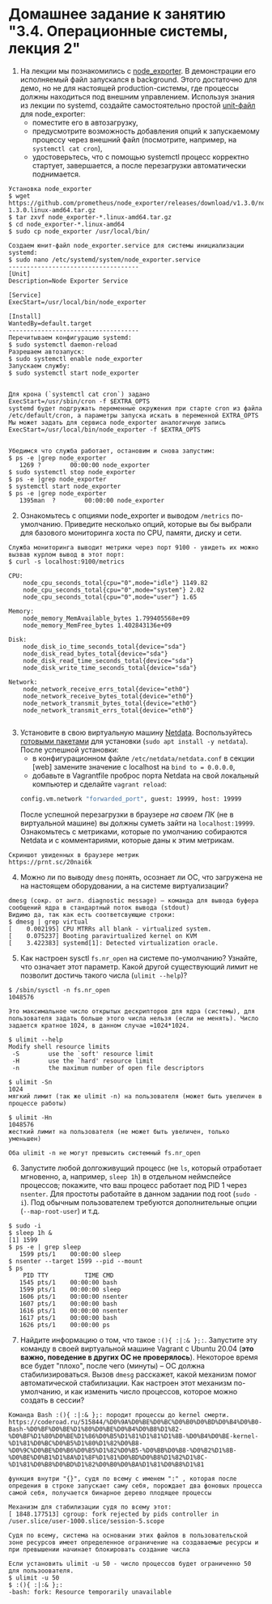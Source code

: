 # Домашнее задание к занятию "3.4. Операционные системы, лекция 2"

1. На лекции мы познакомились с [node_exporter](https://github.com/prometheus/node_exporter/releases). В демонстрации его исполняемый файл запускался в background. Этого достаточно для демо, но не для настоящей production-системы, где процессы должны находиться под внешним управлением. Используя знания из лекции по systemd, создайте самостоятельно простой [unit-файл](https://www.freedesktop.org/software/systemd/man/systemd.service.html) для node_exporter:
    * поместите его в автозагрузку,
    * предусмотрите возможность добавления опций к запускаемому процессу через внешний файл (посмотрите, например, на `systemctl cat cron`),
    * удостоверьтесь, что с помощью systemctl процесс корректно стартует, завершается, а после перезагрузки автоматически поднимается.
```
Установка node_exporter 
$ wget https://github.com/prometheus/node_exporter/releases/download/v1.3.0/node_exporter-1.3.0.linux-amd64.tar.gz
$ tar zxvf node_exporter-*.linux-amd64.tar.gz
$ cd node_exporter-*.linux-amd64
$ sudo cp node_exporter /usr/local/bin/

Создаем юнит-файл node_exporter.service для системы инициализации systemd:
$ sudo nano /etc/systemd/system/node_exporter.service
------------------------------------
[Unit]
Description=Node Exporter Service

[Service]
ExecStart=/usr/local/bin/node_exporter

[Install]
WantedBy=default.target
------------------------------------
Перечитываем конфигурацию systemd:
$ sudo systemctl daemon-reload
Разрешаем автозапуск:
$ sudo systemctl enable node_exporter
Запускаем службу:
$ sudo systemctl start node_exporter


Для крона (`systemctl cat cron`) задано
ExecStart=/usr/sbin/cron -f $EXTRA_OPTS
systemd будет подгружать переменные окружения при старте cron из файла /etc/default/cron, а параметры запуска искать в переменной EXTRA_OPTS
Мы может задать для сервиса node_exporter аналогичную запись
ExecStart=/usr/local/bin/node_exporter -f $EXTRA_OPTS


Убедимся что служба работает, остановим и снова запустим:
$ ps -e |grep node_exporter   
   1269 ?        00:00:00 node_exporter
$ sudo systemctl stop node_exporter
$ ps -e |grep node_exporter
$ systemctl start node_exporter
$ ps -e |grep node_exporter
   1395man  ?        00:00:00 node_exporter
```

2. Ознакомьтесь с опциями node_exporter и выводом `/metrics` по-умолчанию. Приведите несколько опций, которые вы бы выбрали для базового мониторинга хоста по CPU, памяти, диску и сети.
```
Служба мониторинга выводит метрики через порт 9100 - увидеть их можно вызвав курлом вывод в этот порт:  
$ curl -s localhost:9100/metrics

CPU:
    node_cpu_seconds_total{cpu="0",mode="idle"} 1149.82
    node_cpu_seconds_total{cpu="0",mode="system"} 2.02
    node_cpu_seconds_total{cpu="0",mode="user"} 1.65
    
Memory:
    node_memory_MemAvailable_bytes 1.799405568e+09
    node_memory_MemFree_bytes 1.402843136e+09
    
Disk:
    node_disk_io_time_seconds_total{device="sda"} 
    node_disk_read_bytes_total{device="sda"} 
    node_disk_read_time_seconds_total{device="sda"} 
    node_disk_write_time_seconds_total{device="sda"}
    
Network:
    node_network_receive_errs_total{device="eth0"} 
    node_network_receive_bytes_total{device="eth0"} 
    node_network_transmit_bytes_total{device="eth0"}
    node_network_transmit_errs_total{device="eth0"}
    
```

3. Установите в свою виртуальную машину [Netdata](https://github.com/netdata/netdata). Воспользуйтесь [готовыми пакетами](https://packagecloud.io/netdata/netdata/install) для установки (`sudo apt install -y netdata`). После успешной установки:
    * в конфигурационном файле `/etc/netdata/netdata.conf` в секции [web] замените значение с localhost на `bind to = 0.0.0.0`,
    * добавьте в Vagrantfile проброс порта Netdata на свой локальный компьютер и сделайте `vagrant reload`:
    ```bash
    config.vm.network "forwarded_port", guest: 19999, host: 19999
    ```
    После успешной перезагрузки в браузере *на своем ПК* (не в виртуальной машине) вы должны суметь зайти на `localhost:19999`. Ознакомьтесь с метриками, которые по умолчанию собираются Netdata и с комментариями, которые даны к этим метрикам.
```
Скриншот увиденных в браузере метрик
https://prnt.sc/20nai6k
```

4. Можно ли по выводу `dmesg` понять, осознает ли ОС, что загружена не на настоящем оборудовании, а на системе виртуализации?
```
dmesg (сокр. от англ. diagnostic message) — команда для вывода буфера сообщений ядра в стандартный поток вывода (stdout) 
Видимо да, так как есть соответсвующие строки: 
$ dmesg | grep virtual
[    0.002195] CPU MTRRs all blank - virtualized system.
[    0.075237] Booting paravirtualized kernel on KVM
[    3.422383] systemd[1]: Detected virtualization oracle.
```

5. Как настроен sysctl `fs.nr_open` на системе по-умолчанию? Узнайте, что означает этот параметр. Какой другой существующий лимит не позволит достичь такого числа (`ulimit --help`)?
```
$ /sbin/sysctl -n fs.nr_open
1048576

Это максимальное число открытых дескрипторов для ядра (системы), для пользователя задать больше этого числа нельзя (если не менять). Число задается кратное 1024, в данном случае =1024*1024. 

$ ulimit --help
Modify shell resource limits
 -S        use the `soft' resource limit
 -H        use the `hard' resource limit
 -n        the maximum number of open file descriptors

$ ulimit -Sn
1024
мягкий лимит (так же ulimit -n) на пользователя (может быть увеличен в процессе работы)

$ ulimit -Hn
1048576
жесткий лимит на пользователя (не может быть увеличен, только уменьшен)

Оба ulimit -n не могут превысить системный fs.nr_open
```

6. Запустите любой долгоживущий процесс (не `ls`, который отработает мгновенно, а, например, `sleep 1h`) в отдельном неймспейсе процессов; покажите, что ваш процесс работает под PID 1 через `nsenter`. Для простоты работайте в данном задании под root (`sudo -i`). Под обычным пользователем требуются дополнительные опции (`--map-root-user`) и т.д.
```
$ sudo -i
$ sleep 1h &
[1] 1599
$ ps -e | grep sleep
   1599 pts/1    00:00:00 sleep
$ nsenter --target 1599 --pid --mount
$ ps
    PID TTY          TIME CMD
   1545 pts/1    00:00:00 bash
   1599 pts/1    00:00:00 sleep
   1606 pts/1    00:00:00 nsenter
   1607 pts/1    00:00:00 bash
   1616 pts/1    00:00:00 nsenter
   1617 pts/1    00:00:00 bash
   1626 pts/1    00:00:00 ps
```
 
7. Найдите информацию о том, что такое `:(){ :|:& };:`. Запустите эту команду в своей виртуальной машине Vagrant с Ubuntu 20.04 (**это важно, поведение в других ОС не проверялось**). Некоторое время все будет "плохо", после чего (минуты) – ОС должна стабилизироваться. Вызов `dmesg` расскажет, какой механизм помог автоматической стабилизации. Как настроен этот механизм по-умолчанию, и как изменить число процессов, которое можно создать в сессии?
```
Команда Bash :(){ :|:& };: породит процессы до kernel смерти.
https://coderoad.ru/515844/%D0%9A%D0%BE%D0%BC%D0%B0%D0%BD%D0%B4%D0%B0-Bash-%D0%BF%D0%BE%D1%80%D0%BE%D0%B4%D0%B8%D1%82-%D0%BF%D1%80%D0%BE%D1%86%D0%B5%D1%81%D1%81%D1%8B-%D0%B4%D0%BE-kernel-%D1%81%D0%BC%D0%B5%D1%80%D1%82%D0%B8-%D0%9C%D0%BE%D0%B6%D0%B5%D1%82%D0%B5-%D0%BB%D0%B8-%D0%B2%D1%8B-%D0%BE%D0%B1%D1%8A%D1%8F%D1%81%D0%BD%D0%B8%D1%82%D1%8C-%D1%81%D0%B8%D0%BD%D1%82%D0%B0%D0%BA%D1%81%D0%B8%D1%81

функция внутри "{}", судя по всему с именем ":" , которая после опредения в строке запускает саму себя, порождает два фоновых процесса самой себя, получается бинарное дерево плодящее процессы 

Механизм для стабилизации судя по всему этот:
[ 1848.177513] cgroup: fork rejected by pids controller in /user.slice/user-1000.slice/session-5.scope

Судя по всему, система на основании этих файлов в пользовательской зоне ресурсов имеет определенное ограничение на создаваемые ресурсы и при превышении начинает блокировать создание числа 

Если установить ulimit -u 50 - число процессов будет ограниченно 50 для пользоователя. 
$ ulimit -u 50
$ :(){ :|:& };:
-bash: fork: Resource temporarily unavailable
```

